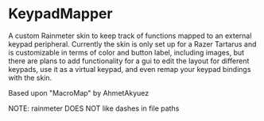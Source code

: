 # KeypadMapper
A custom Rainmeter skin to keep track of functions mapped to an external keypad peripheral. Currently the skin is only set up for a Razer Tartarus and is customizable in terms of color and button label, including images, but there are plans to add functionality for a gui to edit the layout for different keypads, use it as a virtual keypad, and even remap your keypad bindings with the skin.

Based upon "MacroMap" by AhmetAkyuez

NOTE: rainmeter DOES NOT like dashes in file paths
